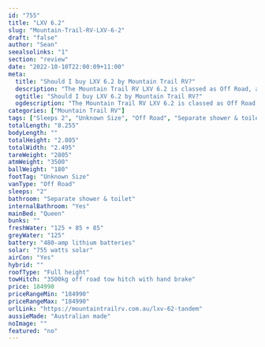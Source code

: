 ```yaml
---
id: "755"
title: "LXV 6.2"
slug: "Mountain-Trail-RV-LXV-6-2"
draft: "false"
author: "Sean"
seealsolinks: "1"
section: "review"
date: "2022-10-10T22:00:09+11:00"
meta:
  title: "Should I buy LXV 6.2 by Mountain Trail RV?"
  description: "The Mountain Trail RV LXV 6.2 is classed as Off Road, and sleeps 2 people. It is Australian made and comes in at Unknown Size. It generally has Separate shower & toilet."
  ogtitle: "Should I buy LXV 6.2 by Mountain Trail RV?"
  ogdescription: "The Mountain Trail RV LXV 6.2 is classed as Off Road, and sleeps 2 people. It is Australian made and comes in at Unknown Size. It generally has Separate shower & toilet."
categories: ["Mountain Trail RV"]
tags: ["Sleeps 2", "Unknown Size", "Off Road", "Separate shower & toilet", "Full height", "Over 100k", "Australian made"]
totalLength: "8.255"
bodyLength: ""
totalHeight: "2.805"
totalWidth: "2.495"
tareWeight: "2805"
atmWeight: "3500"
ballWeight: "180"
footTag: "Unknown Size"
vanType: "Off Road"
sleeps: "2"
bathroom: "Separate shower & toilet"
internalBathroom: "Yes"
mainBed: "Queen"
bunks: ""
freshWater: "125 + 85 + 85"
greyWater: "125"
battery: "480-amp lithium batteries"
solar: "755 watts solar"
airCon: "Yes"
hybrid: ""
roofType: "Full height"
towHitch: "3500kg off road tow hitch with hand brake"
price: 184990
priceRangeMin: "184990"
priceRangeMax: "184990"
urlLink: "https://mountaintrailrv.com.au/lxv-62-tandem"
aussieMade: "Australian made"
noImage: ""
featured: "no"
---
```


